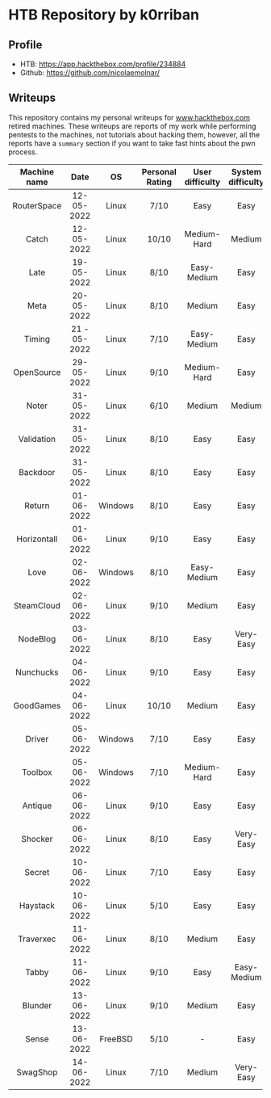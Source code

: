 # HTB Repository by k0rriban
## Profile
- HTB: https://app.hackthebox.com/profile/234884
- Github: https://github.com/nicolaemolnar/

## Writeups
This repository contains my personal writeups for www.hackthebox.com retired machines. These writeups are reports of my work while performing pentests to the machines, not tutorials about hacking them, however, all the reports have a `summary` section if you want to take fast hints about the pwn process.

| Machine name | Date | OS | Personal Rating | User difficulty | System difficulty | Retired |
| :-: | :-: | :-: | :-: | :-: | :-: | :-: |
| RouterSpace | 12-05-2022 | Linux | 7/10 | Easy | Easy | No |
| Catch | 12-05-2022 | Linux | 10/10 | Medium-Hard | Medium | No |
| Late | 19-05-2022 | Linux | 8/10 | Easy-Medium | Easy | No |
| Meta | 20-05-2022 | Linux | 8/10 | Medium | Easy | No |
| Timing | 21 - 05-2022 | Linux | 7/10 | Easy-Medium | Easy | Yes |
| OpenSource | 29-05-2022 | Linux | 9/10 | Medium-Hard | Easy | No |
| Noter | 31-05-2022 | Linux | 6/10 | Medium | Medium | No |
| Validation | 31-05-2022 | Linux | 8/10 | Easy | Easy | Yes |
| Backdoor | 31-05-2022 | Linux | 8/10 | Easy | Easy | Yes |
| Return | 01-06-2022 | Windows | 8/10 | Easy | Easy | Yes |
| Horizontall | 01-06-2022 | Linux | 9/10 | Easy | Easy | Yes |
| Love | 02-06-2022 | Windows | 8/10 | Easy-Medium | Easy | Yes |
| SteamCloud | 02-06-2022 | Linux | 9/10 | Medium | Easy | Yes |
| NodeBlog | 03-06-2022 | Linux | 8/10 | Easy | Very-Easy | Yes |
| Nunchucks | 04-06-2022 | Linux | 9/10 | Easy | Easy | Yes |
| GoodGames | 04-06-2022 | Linux | 10/10 | Medium | Easy | Yes |
| Driver | 05-06-2022 | Windows | 7/10 | Easy | Easy | Yes |
| Toolbox | 05-06-2022 | Windows | 7/10 | Medium-Hard | Easy | Yes |
| Antique | 06-06-2022 | Linux | 9/10 | Easy | Easy | Yes |
| Shocker | 06-06-2022 | Linux | 8/10 | Easy | Very-Easy | Yes |
| Secret | 10-06-2022 | Linux | 7/10 | Easy | Easy | Yes |
| Haystack | 10-06-2022 | Linux | 5/10 | Easy | Easy | Yes |
| Traverxec | 11-06-2022 | Linux | 8/10 | Medium | Easy | Yes |
| Tabby | 11-06-2022 | Linux | 9/10 | Easy | Easy-Medium | Yes |
| Blunder | 13-06-2022 | Linux | 9/10 | Medium | Easy | Yes |
| Sense | 13-06-2022 | FreeBSD | 5/10 | - | Easy | Yes |
| SwagShop | 14-06-2022 | Linux | 7/10 | Medium | Very-Easy | Yes |